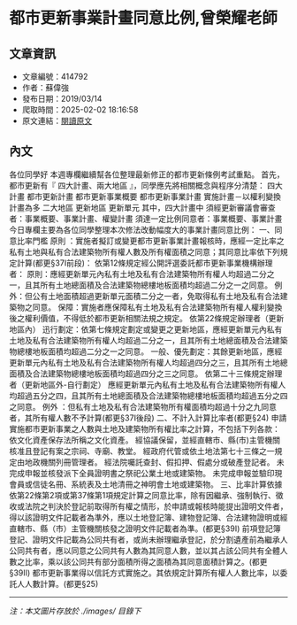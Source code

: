 # 都市更新事業計畫同意比例,曾榮耀老師

## 文章資訊
- 文章編號：414792
- 作者：蘇偉強
- 發布日期：2019/03/14
- 爬取時間：2025-02-02 18:16:58
- 原文連結：[閱讀原文](https://real-estate.get.com.tw/Columns/detail.aspx?no=414792)

## 內文
各位同學好
本週專欄繼續幫各位整理最新修正的都市更新條例考試重點。
首先，都市更新有『
四大計畫、兩大地區
』，同學應先將相關概念與程序分清楚：
四大計畫
都市更新計畫
都市更新事業概要
都市更新事業計畫
實施計畫－以權利變換計畫為多
二大地區
更新地區
更新單元
其中，四大計畫中
須經更新審議會審查者：事業概要、事業計畫、權變計畫
須達一定比例同意者：事業概要、事業計畫
今日專欄主要為各位同學整理本次修法改動幅度大的事業計畫同意比例：
一、同意比率門檻
原則
：實施者擬訂或變更都市更新事業計畫報核時，應經一定比率之私有土地與私有合法建築物所有權人數及所有權面積之同意；其同意比率依下列規定計算(都更§37I前段)：
依第12條規定經公開評選委託都市更新事業機構辦理者：
原則：應經更新單元內私有土地及私有合法建築物所有權人均超過二分之一，且其所有土地總面積及合法建築物總樓地板面積均超過二分之一之同意。
例外：但公有土地面積超過更新單元面積二分之一者，免取得私有土地及私有合法建築物之同意。
保障：實施者應保障私有土地及私有合法建築物所有權人權利變換後之權利價值，不得低於都市更新相關法規之規定。
依第22條規定辦理者（更新地區內）
迅行劃定：依第七條規定劃定或變更之更新地區，應經更新單元內私有土地及私有合法建築物所有權人均超過二分之一，且其所有土地總面積及合法建築物總樓地板面積均超過二分之一之同意。
一般、優先劃定：其餘更新地區，應經更新單元內私有土地及私有合法建築物所有權人均超過四分之三，且其所有土地總面積及合法建築物總樓地板面積均超過四分之三之同意。
依第二十三條規定辦理者（更新地區外-自行劃定）
應經更新單元內私有土地及私有合法建築物所有權人均超過五分之四，且其所有土地總面積及合法建築物總樓地板面積均超過五分之四之同意。
例外
：但私有土地及私有合法建築物所有權面積均超過十分之九同意者，其所有權人數不予計算(都更§37I後段)
二、不計入計算比率者(都更§24)
申請實施都市更新事業之人數與土地及建築物所有權比率之計算，不包括下列各款：
依文化資產保存法所稱之文化資產。
經協議保留，並經直轄市、縣(市)主管機關核准且登記有案之宗祠、寺廟、教堂。
經政府代管或依土地法第七十三條之一規定由地政機關列冊管理者。
經法院囑託查封、假扣押、假處分或破產登記者。
未完成申報並核發派下全員證明書之祭祀公業土地或建築物。
未完成申報並驗印現會員或信徒名冊、系統表及土地清冊之神明會土地或建築物。
三、比率計算依據
依第22條第2項或第37條第1項規定計算之同意比率，除有因繼承、強制執行、徵收或法院之判決於登記前取得所有權之情形，於申請或報核時能提出證明文件者，得以該證明文件記載者為準外，應以土地登記簿、建物登記簿、合法建物證明或經直轄市、縣（市）主管機關核發之證明文件記載者為準。(都更§39I)
前項登記簿登記、證明文件記載為公同共有者，或尚未辦理繼承登記，於分割遺產前為繼承人公同共有者，應以同意之公同共有人數為其同意人數，並以其占該公同共有全體人數之比率，乘以該公同共有部分面積所得之面積為其同意面積計算之。(都更§39II)
都市更新事業得以信託方式實施之。其依規定計算所有權人人數比率，以委託人人數計算。(都更§25)

---
*注：本文圖片存放於 ./images/ 目錄下*
